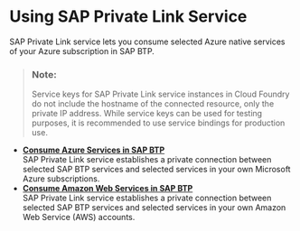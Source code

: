 <!-- loio3672119271fe4b319eaf3624870044b0 -->

# Using SAP Private Link Service

SAP Private Link service lets you consume selected Azure native services of your Azure subscription in SAP BTP.

> ### Note:  
> Service keys for SAP Private Link service instances in Cloud Foundry do not include the hostname of the connected resource, only the private IP address. While service keys can be used for testing purposes, it is recommended to use service bindings for production use.

-   **[Consume Azure Services in SAP BTP](consume-azure-services-in-sap-btp-e9cc677.md "SAP Private Link service  establishes
		a private connection between selected SAP BTP services and selected
		services in your own Microsoft Azure subscriptions.")**  
SAP Private Link service establishes a private connection between selected SAP BTP services and selected services in your own Microsoft Azure subscriptions.
-   **[Consume Amazon Web Services in SAP BTP](consume-amazon-web-services-in-sap-btp-5753419.md "SAP Private Link service establishes a private connection between
		selected SAP BTP services and selected services in your own Amazon Web Service  (AWS)
		accounts.")**  
SAP Private Link service establishes a private connection between selected SAP BTP services and selected services in your own Amazon Web Service \(AWS\) accounts.

